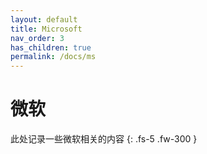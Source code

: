 ```yaml
---
layout: default
title: Microsoft
nav_order: 3
has_children: true
permalink: /docs/ms
---
```


# 微软

此处记录一些微软相关的内容
{: .fs-5 .fw-300 }

